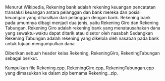 Menurut Wikipedia, Rekening bank adalah rekening keuangan pencatatan transaksi keuangan antara pelanggan dan bank mereka dan posisi keuangan yang dihasilkan dari pelanggan dengan bank.
Rekening bank pada umumnya dibagi menjadi dua jenis, yaitu Rekening Giro dan Rekening Tabungan. Rekening Giro adalah rekening bank yang menatausahakan dana yang sewaktu-waktu dapat ditarik atau disetor oleh nasabah Sedangkan Rekening Tabungan adalah rekening yang dikelola oleh nasabah pada bank untuk tujuan mengumpulkan dana

Diberikan sebuah header kelas Rekening, RekeningGiro, RekeningTabungan sebagai berikut.

Kumpulkan file Rekening.cpp, RekeningGiro.cpp,  RekeningTabungan.cpp yang dimasukkan ke dalam zip bernama Rekening_<nim>.zip.